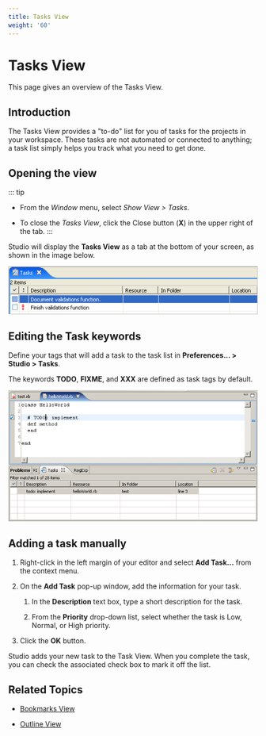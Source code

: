 ```yaml
---
title: Tasks View
weight: '60'
---
```


# Tasks View

This page gives an overview of the Tasks View.

## Introduction

The Tasks View provides a "to-do" list for you of tasks for the projects in your workspace. These tasks are not automated or connected to anything; a task list simply helps you track what you need to get done.

## Opening the view

::: tip
* From the _Window_ menu, select _Show View > Tasks_.

* To close the _Tasks View_, click the Close button (**X**) in the upper right of the tab.
:::

Studio will display the **Tasks View** as a tab at the bottom of your screen, as shown in the image below.

![TasksView](./TasksView.png)

## Editing the Task keywords

Define your tags that will add a task to the task list in **Preferences... > Studio > Tasks**.

The keywords **TODO**, **FIXME**, and **XXX** are defined as task tags by default.

![RubyTasks](./RubyTasks.png)

## Adding a task manually

1. Right-click in the left margin of your editor and select **Add Task...** from the context menu.

2. On the **Add Task** pop-up window, add the information for your task.

    1. In the **Description** text box, type a short description for the task.

    2. From the **Priority** drop-down list, select whether the task is Low, Normal, or High priority.

3. Click the **OK** button.

Studio adds your new task to the Task View. When you complete the task, you can check the associated check box to mark it off the list.

## Related Topics

* [Bookmarks View](/guide/Axway_Appcelerator_Studio/Axway_Appcelerator_Studio_Guide/Basic_Concepts/Views/Bookmarks_View/)

* [Outline View](/guide/Axway_Appcelerator_Studio/Axway_Appcelerator_Studio_Guide/Basic_Concepts/Views/Outline_View/)
